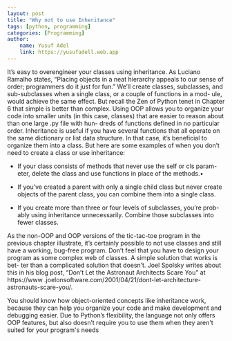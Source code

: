 ```yaml
---
layout: post
title: "Why not to use Inheritance"
tags: [python, programming]
categories: [Programming]
author:
    name: Yusuf Adel
    link: https://yusufadell.web.app
---
```


It’s easy to overengineer your classes using inheritance. As Luciano
Ramalho states, “Placing objects in a neat hierarchy appeals to our sense
of order; programmers do it just for fun.” We’ll create classes, subclasses,
and sub-subclasses when a single class, or a couple of functions in a mod-
ule, would achieve the same effect. But recall the Zen of Python tenet in
Chapter 6 that simple is better than complex.
Using OOP allows you to organize your code into smaller units (in this
case, classes) that are easier to reason about than one large .py file with hun-
dreds of functions defined in no particular order. Inheritance is useful if
you have several functions that all operate on the same dictionary or list
data structure. In that case, it’s beneficial to organize them into a class.
But here are some examples of when you don’t need to create a class or
use inheritance:

- If your class consists of methods that never use the self or cls param-
eter, delete the class and use functions in place of the methods.•

- If you’ve created a parent with only a single child class but never create
objects of the parent class, you can combine them into a single class.

- If you create more than three or four levels of subclasses, you’re prob-
ably using inheritance unnecessarily. Combine those subclasses into
fewer classes.

As the non-OOP and OOP versions of the tic-tac-toe program in the
previous chapter illustrate, it’s certainly possible to not use classes and still
have a working, bug-free program. Don’t feel that you have to design your
program as some complex web of classes. A simple solution that works is bet-
ter than a complicated solution that doesn’t. Joel Spolsky writes about this in
his blog post, “Don’t Let the Astronaut Architects Scare You” at https://www
.joelonsoftware.com/2001/04/21/dont-let-architecture-astronauts-scare-you/.

You should know how object-oriented concepts like inheritance work,
because they can help you organize your code and make development and
debugging easier. Due to Python’s flexibility, the language not only offers
OOP features, but also doesn’t require you to use them when they aren't
suited for your program's needs
